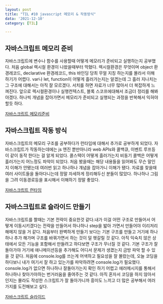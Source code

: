 ```yaml
---
layout: post
title: "TIL #10 javascript 메모리 & 작동방식"
data: '2021-12-10'
category: [TIL]

---
```


## 자바스크립트 메모리 준비
자바스크립트에 변수나 함수를 사용할때 어떻게 메모리가 준비되고 실행하는지 공부했다. 처음 global 렉시컬 환경이 나왔을때부터 막혔다. 렉시컬환경은 무엇이며 object 환경레코드, declarative 환경레코드, this 바인딩 당최 무얼 지칭  하는지를 몰라서 이해하기가 어렵다. var나 let, function이 어떻게 흘러가는지는 알겠는데 그 흘러 지나치는 그 구조에 대해서는 아직 잘 모르겠다. 서치를 하면 자료가 너무 많아서 더 복잡하게 느껴진다. 앞으로 렉시컬환경이나 실행컨텍스트, 블록 스코프에대해서 조금더 정리를 해봐야겠다. 하나씩 개념을 잡아가면서 메모리가 준비되고 실행되는 과정을 반복해서 익혀야 할듯 하다.   

<a href="/javascript/js_memory">자바스크립트 메모리준비</a>

## 자바스크립트 작동 방식
자바스크립트의 메모리 구조를 공부하다가 런타임에 대해서 추가로 공부하게 되었다. 자바스크립트가 작동하는데에는 js 엔진 뿐만아니라 web APIs와 콜백큐, 이벤트 루프등이 같이 동작 한다는 걸 알게 되었다. 콜스택이 어떻게 흘러가는지 비동기 콜백은 어떻게 흘러가는지 어느정도 파악이 되었다. 처음 봤을때는 해당 내용들을 읽어봐도 무슨 말인지 이해가 안됐는데 여러번 읽고 하나하나 걔념을 잡아가니 이해가 됐다. 자료를 찾을때 여러 사이트들을 돌아다니는데 정말 자세하게 정리해두신 분들이 많았다. 하나하나 그림을 그려 이동경로등을 표시해서 이해하기 정말 좋았다.  

<a href="/javascript/js_runtime">자바스크립트 런타임</a>

## 자바스크립트로 슬라이드 만들기 
자바스크립트를 짤때는 기본 전략이 중요한것 같다.내가 이걸 어떤 구조로 만들어서 어떻게 이동시키겠다는 전략을 만들어서 하나하나 step을 밟아 가면서 만들어야 이리저리 해메지 않을 거 같다. 처음부터 완벽하게 만들기 보다는 기본 구조를 만들고 거기에 하나하나 추가 해가며 구조를 바꿔가면서 하는 것이 덜 헷갈릴 것 같다. 아직 익숙치 않은 상태에서 모든 기능을 포함해서 만들려고 하다보면 구조가 무너질 것 같다. 기본 구조가 잘 돌아가야 거기에 애니메이션등을 추가해도 어디서 문제가 생겼는지 금방 파악 할 수 있을 것 같다. 처음에 console.log를 쓰는게 어색하고 필요성을 잘 몰랐는데, 오늘 코딩을 하다보니 내가 여기서 잘 하고 있는가를 파악하려면 console.log가 필요했다. console.log가 없으면 하나하나 잘돌아가는지 확인 하기 어렵고 에러메시지를 통해서 하나하나 찾아가야하는 번거러움을 줄여주는 것 같다. 아직 혼자서 코딩을 하지 않아서 인지는 몰라도 작성한 스크립트가 잘 돌아가니까 흥미도 느끼고 더 많은 공부해서 여러가지를 도전해보고 싶다.  

<a href="/javascript/js_slide">자바스크립트 슬라이드</a>